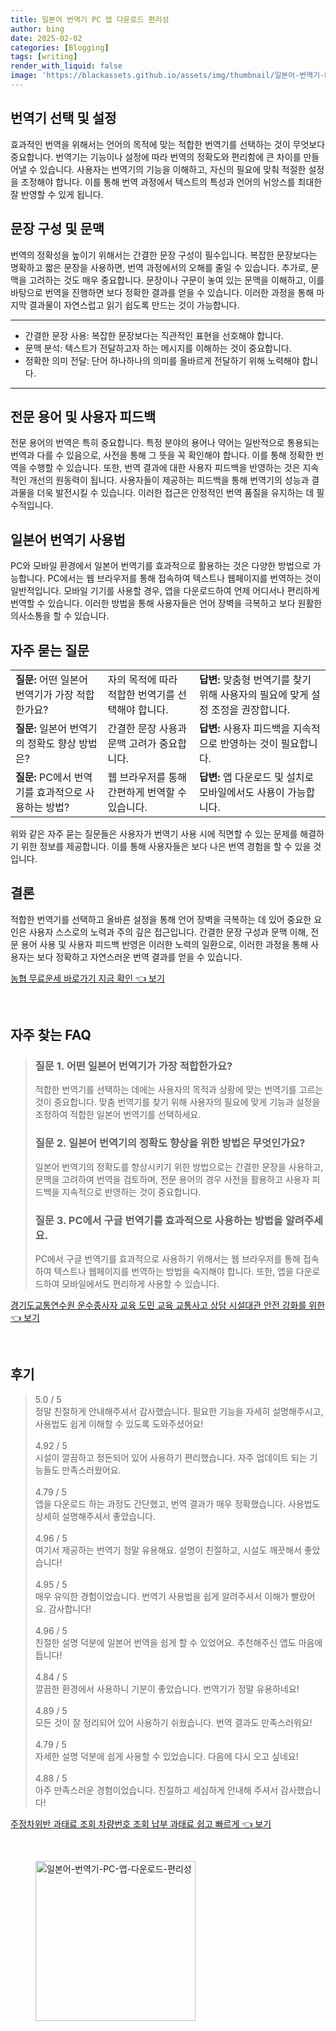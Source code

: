 ```yaml
---
title: 일본어 번역기 PC 앱 다운로드 편리성
author: bing
date: 2025-02-02
categories: [Blogging]
tags: [writing]
render_with_liquid: false
image: 'https://blackassets.github.io/assets/img/thumbnail/일본어-번역기-PC-앱-다운로드-편리성.webp'
---
```



<h2 id='번역기 선택 및 설정'>번역기 선택 및 설정</h2>

<p>효과적인 번역을 위해서는 언어의 목적에 맞는 적합한 번역기를 선택하는 것이 무엇보다 중요합니다. 번역기는 기능이나 설정에 따라 번역의 정확도와 편리함에 큰 차이를 만들어낼 수 있습니다. 사용자는 번역기의 기능을 이해하고, 자신의 필요에 맞춰 적절한 설정을 조정해야 합니다. 이를 통해 번역 과정에서 텍스트의 특성과 언어의 뉘앙스를 최대한 잘 반영할 수 있게 됩니다.</p>

<h2 id='문장 구성 및 문맥'>문장 구성 및 문맥</h2>

<p>번역의 정확성을 높이기 위해서는 간결한 문장 구성이 필수입니다. 복잡한 문장보다는 명확하고 짧은 문장을 사용하면, 번역 과정에서의 오해를 줄일 수 있습니다. 추가로, 문맥을 고려하는 것도 매우 중요합니다. 문장이나 구문이 놓여 있는 문맥을 이해하고, 이를 바탕으로 번역을 진행하면 보다 정확한 결과를 얻을 수 있습니다. 이러한 과정을 통해 마지막 결과물이 자연스럽고 읽기 쉽도록 만드는 것이 가능합니다.</p>

<hr />

<ul>
    <li>간결한 문장 사용: 복잡한 문장보다는 직관적인 표현을 선호해야 합니다.</li>
    <li>문맥 분석: 텍스트가 전달하고자 하는 메시지를 이해하는 것이 중요합니다.</li>
    <li>정확한 의미 전달: 단어 하나하나의 의미를 올바르게 전달하기 위해 노력해야 합니다.</li>
</ul>

<hr />

<h2 id='전문 용어 및 피드백'>전문 용어 및 사용자 피드백</h2>

<p>전문 용어의 번역은 특히 중요합니다. 특정 분야의 용어나 약어는 일반적으로 통용되는 번역과 다를 수 있음으로, 사전을 통해 그 뜻을 꼭 확인해야 합니다. 이를 통해 정확한 번역을 수행할 수 있습니다. 또한, 번역 결과에 대한 사용자 피드백을 반영하는 것은 지속적인 개선의 원동력이 됩니다. 사용자들이 제공하는 피드백을 통해 번역기의 성능과 결과물을 더욱 발전시킬 수 있습니다. 이러한 접근은 안정적인 번역 품질을 유지하는 데 필수적입니다.</p>

<h2 id='일본어 번역기 사용법'>일본어 번역기 사용법</h2>

<p>PC와 모바일 환경에서 일본어 번역기를 효과적으로 활용하는 것은 다양한 방법으로 가능합니다. PC에서는 웹 브라우저를 통해 접속하여 텍스트나 웹페이지를 번역하는 것이 일반적입니다. 모바일 기기를 사용할 경우, 앱을 다운로드하여 언제 어디서나 편리하게 번역할 수 있습니다. 이러한 방법을 통해 사용자들은 언어 장벽을 극복하고 보다 원활한 의사소통을 할 수 있습니다.</p>

<h2 id='자주 묻는 질문'>자주 묻는 질문</h2>

<table>
    <tr>
        <td><b>질문:</b> 어떤 일본어 번역기가 가장 적합한가요?</td>
        <td>자의 목적에 따라 적합한 번역기를 선택해야 합니다.</td>
        <td><b>답변:</b> 맞춤형 번역기를 찾기 위해 사용자의 필요에 맞게 설정 조정을 권장합니다.</td>
    </tr>
    <tr>
        <td><b>질문:</b> 일본어 번역기의 정확도 향상 방법은?</td>
        <td>간결한 문장 사용과 문맥 고려가 중요합니다.</td>
        <td><b>답변:</b> 사용자 피드백을 지속적으로 반영하는 것이 필요합니다.</td>
    </tr>
    <tr>
        <td><b>질문:</b> PC에서 번역기를 효과적으로 사용하는 방법?</td>
        <td>웹 브라우저를 통해 간편하게 번역할 수 있습니다.</td>
        <td><b>답변:</b> 앱 다운로드 및 설치로 모바일에서도 사용이 가능합니다.</td>
    </tr>
</table>

<p>위와 같은 자주 묻는 질문들은 사용자가 번역기 사용 시에 직면할 수 있는 문제를 해결하기 위한 정보를 제공합니다. 이를 통해 사용자들은 보다 나은 번역 경험을 할 수 있을 것입니다.</p>

<h2 id='결론'>결론</h2>

<p>적합한 번역기를 선택하고 올바른 설정을 통해 언어 장벽을 극복하는 데 있어 중요한 요인은 사용자 스스로의 노력과 주의 깊은 접근입니다. 간결한 문장 구성과 문맥 이해, 전문 용어 사용 및 사용자 피드백 반영은 이러한 노력의 일환으로, 이러한 과정을 통해 사용자는 보다 정확하고 자연스러운 번역 결과를 얻을 수 있습니다.</p>


<p><a class="click-button" title="농협 무료운세 바로가기 지금 확인" href="https://blackassets.github.io/posts/%EB%86%8D%ED%98%91-%EB%AC%B4%EB%A3%8C%EC%9A%B4%EC%84%B8-%EB%B0%94%EB%A1%9C%EA%B0%80%EA%B8%B0-%EC%A7%80%EA%B8%88-%ED%99%95%EC%9D%B8/" rel="dofollow">농협 무료운세 바로가기 지금 확인 👈 보기</a></p><br>
<h2 id='자주_찾는_FAQ'>자주 찾는 FAQ</h2>
<div itemscope="" itemtype="https://schema.org/FAQPage"> 
<blockquote> 
<div itemscope="" itemprop="mainEntity" itemtype="https://schema.org/Question"> 
<h3 itemprop="name">질문 1. 어떤 일본어 번역기가 가장 적합한가요?</h3> 
<div itemscope="" itemprop="acceptedAnswer" itemtype="https://schema.org/Answer"> 
<span itemprop="text"> 
<p>적합한 번역기를 선택하는 데에는 사용자의 목적과 상황에 맞는 번역기를 고르는 것이 중요합니다. 맞춤 번역기를 찾기 위해 사용자의 필요에 맞게 기능과 설정을 조정하여 적합한 일본어 번역기를 선택하세요.</p> 
</span> 
</div> 
</div> 
<div itemscope="" itemprop="mainEntity" itemtype="https://schema.org/Question"> 
<h3 itemprop="name">질문 2. 일본어 번역기의 정확도 향상을 위한 방법은 무엇인가요?</h3> 
<div itemscope="" itemprop="acceptedAnswer" itemtype="https://schema.org/Answer"> 
<span itemprop="text"> 
<p>일본어 번역기의 정확도를 향상시키기 위한 방법으로는 간결한 문장을 사용하고, 문맥을 고려하여 번역을 검토하며, 전문 용어의 경우 사전을 활용하고 사용자 피드백을 지속적으로 반영하는 것이 중요합니다.</p> 
</span> 
</div> 
</div> 
<div itemscope="" itemprop="mainEntity" itemtype="https://schema.org/Question"> 
<h3 itemprop="name">질문 3. PC에서 구글 번역기를 효과적으로 사용하는 방법을 알려주세요.</h3> 
<div itemscope="" itemprop="acceptedAnswer" itemtype="https://schema.org/Answer"> 
<span itemprop="text"> 
<p>PC에서 구글 번역기를 효과적으로 사용하기 위해서는 웹 브라우저를 통해 접속하여 텍스트나 웹페이지를 번역하는 방법을 숙지해야 합니다. 또한, 앱을 다운로드하여 모바일에서도 편리하게 사용할 수 있습니다.</p> 
</span> 
</div> 
</div> 
</blockquote> 
</div>
<p><a class="click-button" title="경기도교통연수원 운수종사자 교육 도민 교육 교통사고 상담 시설대관 안전 강화를 위한" href="https://blackassets.github.io/posts/%EA%B2%BD%EA%B8%B0%EB%8F%84%EA%B5%90%ED%86%B5%EC%97%B0%EC%88%98%EC%9B%90-%EC%9A%B4%EC%88%98%EC%A2%85%EC%82%AC%EC%9E%90-%EA%B5%90%EC%9C%A1-%EB%8F%84%EB%AF%BC-%EA%B5%90%EC%9C%A1-%EA%B5%90%ED%86%B5%EC%82%AC%EA%B3%A0-%EC%83%81%EB%8B%B4-%EC%8B%9C%EC%84%A4%EB%8C%80%EA%B4%80-%EC%95%88%EC%A0%84-%EA%B0%95%ED%99%94%EB%A5%BC-%EC%9C%84%ED%95%9C/" rel="dofollow">경기도교통연수원 운수종사자 교육 도민 교육 교통사고 상담 시설대관 안전 강화를 위한 👈 보기</a></p><br>
<h2 id='후기'>후기</h2>
<div itemscope itemtype="https://schema.org/Product">
  <blockquote>
  <div itemprop="review" itemscope itemtype="https://schema.org/Review">
      <div itemprop="reviewRating" itemscope itemtype="https://schema.org/Rating"> <span itemprop="ratingValue">5.0</span> / <span itemprop="bestRating">5</span> </div>
      <span itemprop="reviewBody">정말 친절하게 안내해주셔서 감사했습니다. 필요한 기능을 자세히 설명해주시고, 사용법도 쉽게 이해할 수 있도록 도와주셨어요!</span>
  </div>
  <br>
  <div itemprop="review" itemscope itemtype="https://schema.org/Review">
      <div itemprop="reviewRating" itemscope itemtype="https://schema.org/Rating"> <span itemprop="ratingValue">4.92</span> / <span itemprop="bestRating">5</span> </div>
      <span itemprop="reviewBody">시설이 깔끔하고 정돈되어 있어 사용하기 편리했습니다. 자주 업데이트 되는 기능들도 만족스러웠어요.</span>
  </div>
  <br>
  <div itemprop="review" itemscope itemtype="https://schema.org/Review">
      <div itemprop="reviewRating" itemscope itemtype="https://schema.org/Rating"> <span itemprop="ratingValue">4.79</span> / <span itemprop="bestRating">5</span> </div>
      <span itemprop="reviewBody">앱을 다운로드 하는 과정도 간단했고, 번역 결과가 매우 정확했습니다. 사용법도 상세히 설명해주셔서 좋았습니다.</span>
  </div>
  <br>
  <div itemprop="review" itemscope itemtype="https://schema.org/Review">
      <div itemprop="reviewRating" itemscope itemtype="https://schema.org/Rating"> <span itemprop="ratingValue">4.96</span> / <span itemprop="bestRating">5</span> </div>
      <span itemprop="reviewBody">여기서 제공하는 번역기 정말 유용해요. 설명이 친절하고, 시설도 깨끗해서 좋았습니다!</span>
  </div>
  <br>
  <div itemprop="review" itemscope itemtype="https://schema.org/Review">
      <div itemprop="reviewRating" itemscope itemtype="https://schema.org/Rating"> <span itemprop="ratingValue">4.95</span> / <span itemprop="bestRating">5</span> </div>
      <span itemprop="reviewBody">매우 유익한 경험이었습니다. 번역기 사용법을 쉽게 알려주셔서 이해가 빨랐어요. 감사합니다!</span>
  </div>
  <br>
  <div itemprop="review" itemscope itemtype="https://schema.org/Review">
      <div itemprop="reviewRating" itemscope itemtype="https://schema.org/Rating"> <span itemprop="ratingValue">4.96</span> / <span itemprop="bestRating">5</span> </div>
      <span itemprop="reviewBody">친절한 설명 덕분에 일본어 번역을 쉽게 할 수 있었어요. 추천해주신 앱도 마음에 듭니다!</span>
  </div>
  <br>
  <div itemprop="review" itemscope itemtype="https://schema.org/Review">
      <div itemprop="reviewRating" itemscope itemtype="https://schema.org/Rating"> <span itemprop="ratingValue">4.84</span> / <span itemprop="bestRating">5</span> </div>
      <span itemprop="reviewBody">깔끔한 환경에서 사용하니 기분이 좋았습니다. 번역기가 정말 유용하네요!</span>
  </div>
  <br>
  <div itemprop="review" itemscope itemtype="https://schema.org/Review">
      <div itemprop="reviewRating" itemscope itemtype="https://schema.org/Rating"> <span itemprop="ratingValue">4.89</span> / <span itemprop="bestRating">5</span> </div>
      <span itemprop="reviewBody">모든 것이 잘 정리되어 있어 사용하기 쉬웠습니다. 번역 결과도 만족스러워요!</span>
  </div>
  <br>
  <div itemprop="review" itemscope itemtype="https://schema.org/Review">
      <div itemprop="reviewRating" itemscope itemtype="https://schema.org/Rating"> <span itemprop="ratingValue">4.79</span> / <span itemprop="bestRating">5</span> </div>
      <span itemprop="reviewBody">자세한 설명 덕분에 쉽게 사용할 수 있었습니다. 다음에 다시 오고 싶네요!</span>
  </div>
  <br>
  <div itemprop="review" itemscope itemtype="https://schema.org/Review">
      <div itemprop="reviewRating" itemscope itemtype="https://schema.org/Rating"> <span itemprop="ratingValue">4.88</span> / <span itemprop="bestRating">5</span> </div>
      <span itemprop="reviewBody">아주 만족스러운 경험이었습니다. 친절하고 세심하게 안내해 주셔서 감사했습니다!</span>
  </div>
  </blockquote>
</div>
<p><a class="click-button" title="주정차위반 과태료 조회 차량번호 조회 납부 과태료 쉽고 빠르게" href="https://blackassets.github.io/posts/%EC%A3%BC%EC%A0%95%EC%B0%A8%EC%9C%84%EB%B0%98-%EA%B3%BC%ED%83%9C%EB%A3%8C-%EC%A1%B0%ED%9A%8C-%EC%B0%A8%EB%9F%89%EB%B2%88%ED%98%B8-%EC%A1%B0%ED%9A%8C-%EB%82%A9%EB%B6%80-%EA%B3%BC%ED%83%9C%EB%A3%8C-%EC%89%BD%EA%B3%A0-%EB%B9%A0%EB%A5%B4%EA%B2%8C/" rel="dofollow">주정차위반 과태료 조회 차량번호 조회 납부 과태료 쉽고 빠르게 👈 보기</a></p><br>
<figure class="image"><img src="https://blackassets.github.io/assets/img/thumbnail/일본어-번역기-PC-앱-다운로드-편리성.webp" alt="일본어-번역기-PC-앱-다운로드-편리성" width="256" height="256"></figure>